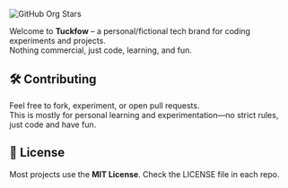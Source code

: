 ![GitHub Org Stars](https://img.shields.io/github/stars/tuckfow?style=for-the-badge)

Welcome to **Tuckfow** – a personal/fictional tech brand for coding experiments and projects.  
Nothing commercial, just code, learning, and fun.  

## 🛠️ Contributing

Feel free to fork, experiment, or open pull requests.  
This is mostly for personal learning and experimentation—no strict rules, just code and have fun.  

## 📜 License

Most projects use the **MIT License**. Check the LICENSE file in each repo.
